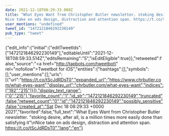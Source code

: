 ```yaml
---
date: 2021-12-18T08:29:33.000Z
title: "What Eyes Want from Christopher Butler newsletter. stoking desire, after all, is a million times more easily done than satisfying it
Nice take on ads design, distraction and attention span. https://t.co/tScJdRDsT0″"
user_mentions: "undefined"
tweet_id: "1472121846292230149"
pub_type: "tweet"
---
```

{"edit_info":{"initial":{"editTweetIds":["1472121846292230149"],"editableUntil":"2021-12-18T08:59:33.514Z","editsRemaining":"5","isEditEligible":true}},"retweeted":false,"source":"<a href=\"http://tapbots.com/tweetbot\" rel=\"nofollow\">Tweetbot for iΟS</a>","entities":{"hashtags":[],"symbols":[],"user_mentions":[],"urls":[{"url":"https://t.co/tScJdRDsT0","expanded_url":"https://www.chrbutler.com/what-eyes-want","display_url":"chrbutler.com/what-eyes-want","indices":["192","215"]}]},"display_text_range":["0","215"],"favorite_count":"1","id_str":"1472121846292230149","truncated":false,"retweet_count":"0","id":"1472121846292230149","possibly_sensitive":false,"created_at":"Sat Dec 18 08:29:33 +0000 2021","favorited":false,"full_text":"What Eyes Want from Christopher Butler newsletter. \"stoking desire, after all, is a million times more easily done than satisfying it\"\nNice take on ads design, distraction and attention span. https://t.co/tScJdRDsT0","lang":"en"}
